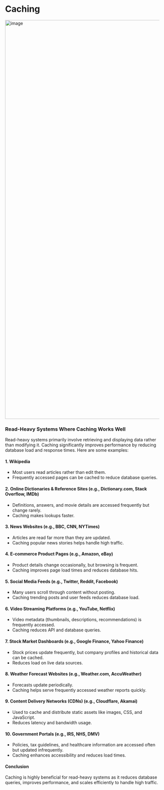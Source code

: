 # Caching

<img width="1300" alt="image" src="https://github.com/user-attachments/assets/3d32d780-b6d4-4249-b412-df787fd069d7" />

### Read-Heavy Systems Where Caching Works Well  

Read-heavy systems primarily involve retrieving and displaying data rather than modifying it. Caching significantly improves performance by reducing database load and response times. Here are some examples:  

#### 1. Wikipedia  
- Most users read articles rather than edit them.  
- Frequently accessed pages can be cached to reduce database queries.

#### 2. Online Dictionaries & Reference Sites (e.g., Dictionary.com, Stack Overflow, IMDb)  
- Definitions, answers, and movie details are accessed frequently but change rarely.  
- Caching makes lookups faster. 

#### 3. News Websites (e.g., BBC, CNN, NYTimes)  
- Articles are read far more than they are updated.  
- Caching popular news stories helps handle high traffic.  

#### 4. E-commerce Product Pages (e.g., Amazon, eBay)  
- Product details change occasionally, but browsing is frequent.  
- Caching improves page load times and reduces database hits.  

#### 5. Social Media Feeds (e.g., Twitter, Reddit, Facebook)  
- Many users scroll through content without posting.  
- Caching trending posts and user feeds reduces database load.  

#### 6. Video Streaming Platforms (e.g., YouTube, Netflix)  
- Video metadata (thumbnails, descriptions, recommendations) is frequently accessed.  
- Caching reduces API and database queries.  

#### 7. Stock Market Dashboards (e.g., Google Finance, Yahoo Finance)  
- Stock prices update frequently, but company profiles and historical data can be cached.  
- Reduces load on live data sources.  

#### 8. Weather Forecast Websites (e.g., Weather.com, AccuWeather)  
- Forecasts update periodically.  
- Caching helps serve frequently accessed weather reports quickly.  

#### 9. Content Delivery Networks (CDNs) (e.g., Cloudflare, Akamai)  
- Used to cache and distribute static assets like images, CSS, and JavaScript.  
- Reduces latency and bandwidth usage.  

#### 10. Government Portals (e.g., IRS, NHS, DMV)  
- Policies, tax guidelines, and healthcare information are accessed often but updated infrequently.  
- Caching enhances accessibility and reduces load times.  

#### Conclusion  
Caching is highly beneficial for read-heavy systems as it reduces database queries, improves performance, and scales efficiently to handle high traffic.  

